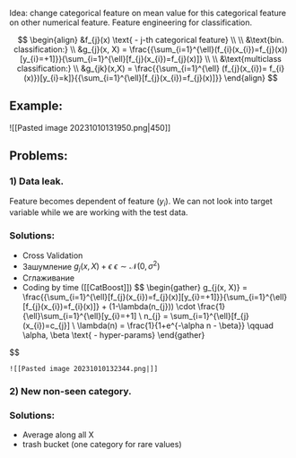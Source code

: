 Idea: change categorical feature on mean value for this categorical feature on other numerical feature. Feature engineering for classification.

$$
\begin{align}
&f_{j}(x) \text{ - j-th categorical feature} \\ \\
&\text{bin. classification:} \\
&g_{j}(x, X) = \frac{{\sum_{i=1}^{\ell}(f_{i}(x_{i})=f_{j}(x))[y_{i}=+1]}}{\sum_{i=1}^{\ell}[f_{j}(x_{i})=f_{j}(x)]} \\ \\
&\text{multiclass classification:} \\
&g_{jk}(x,X) = \frac{{\sum_{i=1}^{\ell} (f_{j}(x_{i})= f_{i}(x)})[y_{i}=k]}{{\sum_{i=1}^{\ell}[f_{j}(x_{i})=f_{j}(x)]}}
\end{align}
$$

## Example:
![[Pasted image 20231010131950.png|450]]


## Problems:
### 1) Data leak. 
Feature becomes dependent of feature ($y_{i}$). We can not look into target variable while we are working with the test data.
### Solutions:
- Cross Validation
- Зашумление $g_{j}(x, X) + \epsilon$    $\epsilon \sim \mathcal{N}(0, \sigma^{2})$
- Сглаживание
- Coding by time ([[CatBoost]])
$$
	\begin{gather}
g_{j(x, X)} = \frac{{\sum_{i=1}^{\ell}[f_{j}(x_{i})=f_{j}(x)][y_{i}=+1]}}{\sum_{i=1}^{\ell}[f_{j}(x_{i})=f_{i}(x)]} + (1-\lambda(n_{j})) \cdot \frac{1}{\ell}\sum_{i=1}^{\ell}[y_{i}=+1] \\
n_{j} = \sum_{i=1}^{\ell}[f_{j}(x_{i})=c_{j}] \\
\lambda(n) = \frac{1}{1+e^{-\alpha n - \beta}}   \qquad \alpha, \beta \text{ - hyper-params}
\end{gather}

$$



	![[Pasted image 20231010132344.png|]]
### 2) New non-seen category.
### Solutions:
- Average along all X
- trash bucket (one category for rare values)


